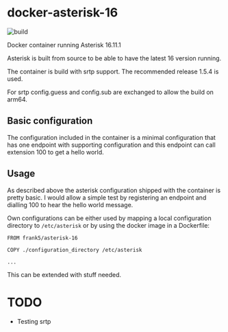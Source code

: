 # docker-asterisk-16

![build](https://github.com/frankr5/docker-asterisk-16/workflows/build/badge.svg)

Docker container running Asterisk 16.11.1

Asterisk is built from source to be able to have the latest 16 version
running.

The container is build with srtp support. The recommended release 1.5.4 is used.

For srtp config.guess and config.sub are exchanged to allow the build on arm64.

## Basic configuration

The configuration included in the container is a minimal configuration that
has one endpoint with supporting configuration and this endpoint can call
extension 100 to get a hello world.

## Usage

As described above the asterisk configuration shipped with the container is
pretty basic. I would allow a simple test by registering an endpoint and
dialling 100 to hear the hello world message.

Own configurations can be either used by mapping a local configuration
directory to `/etc/asterisk` or by using the docker image in a Dockerfile:

```
FROM frank5/asterisk-16

COPY ./configuration_directory /etc/asterisk

...
```

This can be extended with stuff needed.

# TODO

- Testing srtp
